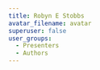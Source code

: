 ```yaml
---
title: Robyn E Stobbs
avatar_filename: avatar
superuser: false
user_groups:
  - Presenters
  - Authors
---
```

